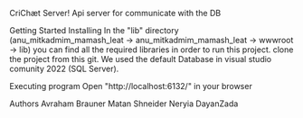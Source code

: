 
CriChæt Server!
Api server for communicate with the DB

Getting Started
Installing
In the "lib" directory (anu_mitkadmim_mamash_leat -> anu_mitkadmim_mamash_leat -> wwwroot -> lib) you can find all the required libraries in order to run this project. clone the project from this git.
We used the default Database in visual studio comunity 2022 (SQL Server).

Executing program
Open "http://localhost:6132/" in your browser

Authors
Avraham Brauner
Matan Shneider
Neryia DayanZada
